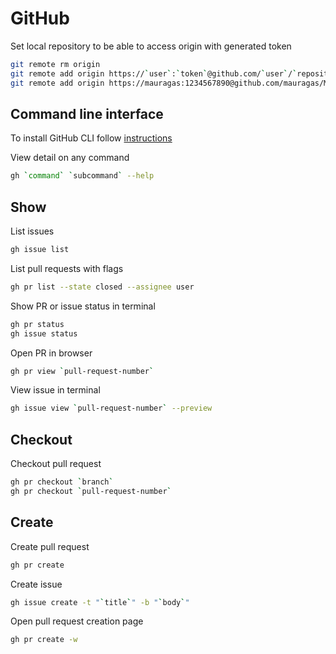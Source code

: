 # GitHub

Set local repository to be able to access origin with generated token

```bash
git remote rm origin
git remote add origin https://`user`:`token`@github.com/`user`/`repository`.git
git remote add origin https://mauragas:1234567890@github.com/mauragas/Mauragas.github.io.git
```

## Command line interface

To install GitHub CLI follow [instructions](https://cli.github.com/manual/installation) 

View detail on any command

```bash
gh `command` `subcommand` --help
```

## Show

List issues

```bash
gh issue list
```

List pull requests with flags

```bash
gh pr list --state closed --assignee user
```

Show PR or issue status in terminal

```bash
gh pr status
gh issue status
```

Open PR in browser

```bash
gh pr view `pull-request-number`
```

View issue in terminal

```bash
gh issue view `pull-request-number` --preview
```

## Checkout

Checkout pull request

```bash
gh pr checkout `branch`
gh pr checkout `pull-request-number`
```

## Create

Create pull request

```bash
gh pr create
```

Create issue

```bash
gh issue create -t "`title`" -b "`body`"
```

Open pull request creation page

```bash
gh pr create -w
```
